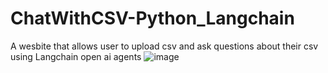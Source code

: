 # ChatWithCSV-Python_Langchain
A wesbite that allows user to upload csv and ask questions about their csv using Langchain open ai agents
![image](https://github.com/Tejasp2003/ChatWithCSV-Python_Langchain/assets/75526320/cd0880fd-e454-4a10-92a6-c75553c17542)
